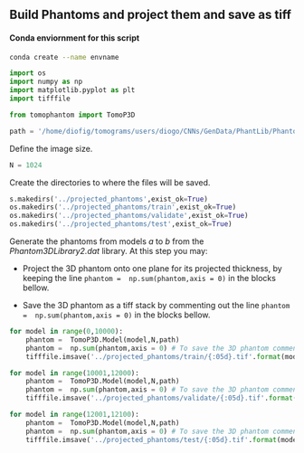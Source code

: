 ## Build Phantoms and project them and save as tiff


#### Conda enviornment for this script

```bash
conda create --name envname 
```

~~~python
import os
import numpy as np
import matplotlib.pyplot as plt
import tifffile

from tomophantom import TomoP3D
~~~

~~~python
path = '/home/diofig/tomograms/users/diogo/CNNs/GenData/PhantLib/Phantom3DLibrary2.dat'
~~~
Define the image size.
~~~python
N = 1024
~~~

Create the directories to where the files will be saved.
~~~python
s.makedirs('../projected_phantoms',exist_ok=True)
os.makedirs('../projected_phantoms/train',exist_ok=True)
os.makedirs('../projected_phantoms/validate',exist_ok=True)
os.makedirs('../projected_phantoms/test',exist_ok=True)
~~~

Generate the phantoms from models *a* to *b* from the *Phantom3DLibrary2.dat* library.
At this step you may:

- Project the 3D phantom onto one plane for its projected thickness, by keeping the line `phantom =  np.sum(phantom,axis = 0)` in the blocks bellow.

- Save the 3D phantom as a tiff stack by commenting out the line  `phantom =  np.sum(phantom,axis = 0)` in the blocks bellow.


~~~python
for model in range(0,10000):
    phantom =  TomoP3D.Model(model,N,path)
    phantom =  np.sum(phantom,axis = 0) # To save the 3D phantom comment out this line
    tifffile.imsave('../projected_phantoms/train/{:05d}.tif'.format(model),phantom.astype(np.float32))
~~~

~~~python
for model in range(10001,12000):
    phantom =  TomoP3D.Model(model,N,path)
    phantom =  np.sum(phantom,axis = 0) # To save the 3D phantom comment out this line
    tifffile.imsave('../projected_phantoms/validate/{:05d}.tif'.format(model),phantom.astype(np.float32))
~~~

~~~python
for model in range(12001,12100):
    phantom =  TomoP3D.Model(model,N,path)
    phantom =  np.sum(phantom,axis = 0) # To save the 3D phantom comment out this line
    tifffile.imsave('../projected_phantoms/test/{:05d}.tif'.format(model),phantom.astype(np.float32))
~~~